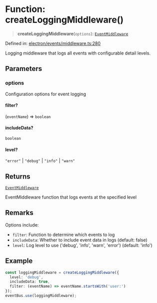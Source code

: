 # Function: createLoggingMiddleware()

> **createLoggingMiddleware**(`options`): [`EventMiddleware`](../../TypedEventBus/type-aliases/EventMiddleware.md)

Defined in: [electron/events/middleware.ts:280](https://github.com/Nick2bad4u/Uptime-Watcher/blob/2a45eeb1723f8f7089001af2c92aa07d82dfe7e4/electron/events/middleware.ts#L280)

Logging middleware that logs all events with configurable detail levels.

## Parameters

### options

Configuration options for event logging

#### filter?

(`eventName`) => `boolean`

#### includeData?

`boolean`

#### level?

`"error"` \| `"debug"` \| `"info"` \| `"warn"`

## Returns

[`EventMiddleware`](../../TypedEventBus/type-aliases/EventMiddleware.md)

EventMiddleware function that logs events at the specified level

## Remarks

Options include:
- `filter`: Function to determine which events to log
- `includeData`: Whether to include event data in logs (default: false)
- `level`: Log level to use ('debug', 'info', 'warn', 'error') (default: 'info')

## Example

```typescript
const loggingMiddleware = createLoggingMiddleware({
  level: 'debug',
  includeData: true,
  filter: (eventName) => eventName.startsWith('user:')
});
eventBus.use(loggingMiddleware);
```
